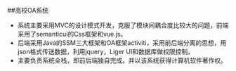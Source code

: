 ##高校OA系统

- 系统主要采用MVC的设计模式开发，克服了模块间耦合度比较大的问题，前端采用了semanticui的Css框架和vue.js。
- 后端采用Java的SSM三大框架和OA框架activiti，采用前后端分离的思想，用json格式传送数据，利用jquery，Liger UI和数据库做权限控制。
- 主要负责系统全栈，即前后端独自完成。并以该系统获得计算机软件著作权。
